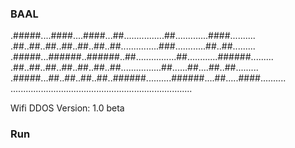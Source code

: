 ### BAAL ###

.#####....####....####...##................##.............####..........
.##..##..##..##..##..##..##...............###............##..##.........
.#####...######..######..##................##............######.........
.##..##..##..##..##..##..##................##......##....##..##.........
.#####...##..##..##..##..######..........######....##.....####..........
........................................................................

 Wifi DDOS
 Version: 1.0 beta


### Run ###

